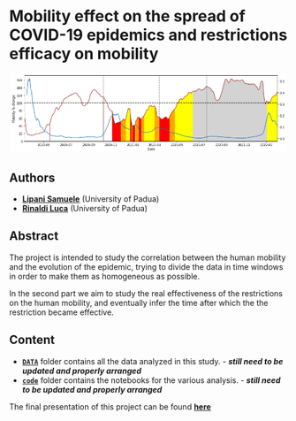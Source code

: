# Mobility effect on the spread of COVID-19 epidemics and restrictions efficacy on mobility

<p align="center">
    <img src="./images/lombardia_trend_AMD_none.jpeg" alt="Drawing" style="width: 500px"/>
</p>


## Authors

* [**Lipani Samuele**](https://github.com/samuelelipani) (University of Padua)
* [**Rinaldi Luca**](https://github.com/RinaldiLuca) (University of Padua)


## Abstract
The project is intended to study the correlation between the human mobility and the evolution of the epidemic, 
trying to divide the data in time windows in order to make them as homogeneous as possible.

In the second part we aim to study the real effectiveness of the restrictions on the human mobility, and eventually infer the time after which the the restriction became effective.

## Content
* [**`DATA`**](https://github.com/RinaldiLuca/Mobility_in_Covid19_Pandemic/tree/main/DATA) folder contains all the data analyzed in this study. - ***still need to be updated and properly arranged***
* [**`code`**](https://github.com/RinaldiLuca/Mobility_in_Covid19_Pandemic/tree/main/code) folder contains the notebooks for the various analysis. - ***still need to be updated and properly arranged***

The final presentation of this project can be found [**here**](https://github.com/RinaldiLuca/Mobility_in_Covid19_Pandemic/tree/main/presentation.pdf)
